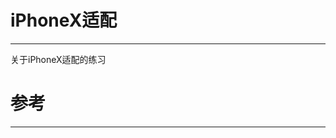 # iPhoneX适配
--------------
关于iPhoneX适配的练习



# 参考
------------
[Building Apps for iPhone X]:<https://developer.apple.com/iphone/>
